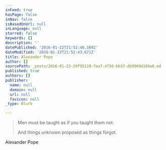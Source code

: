 ```yaml
---
inFeed: true
hasPage: false
inNav: false
isBasedOnUrl: null
inLanguage: null
starred: false
keywords: []
description: ''
datePublished: '2016-01-22T21:52:46.169Z'
dateModified: '2016-01-22T21:52:43.671Z'
title: Alexander Pope
author: []
sourcePath: _posts/2016-01-22-29f95110-7aa7-4750-bb3f-db9969d184a0.md
published: true
authors: []
publisher:
  name: null
  domain: null
  url: null
  favicon: null
_type: Blurb

---
```

> Men must be taught as if you taught them not.
> 
> And things unknown proposed as things forgot.

Alexander Pope